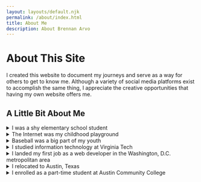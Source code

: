 ```yaml
---
layout: layouts/default.njk
permalink: /about/index.html
title: About Me
description: About Brennan Arvo
---
```


# About This Site

I created this website to document my journeys and serve as a way for others to get to know me. Although a variety of social media platforms exist to accomplish the same thing, I appreciate the creative opportunities that having my own website offers me.

## A Little Bit About Me

<details>
<summary>I was a shy elementary school student</summary>

<div class="expanded-content">

<p>
I attended a small elementary school in Clifton, Virginia. I was quiet, shy, and a homebody who couldn't wait to get home after a long day of school to devour a sleeve of Oreos while watching television.
</p>

</div>
</details>

<!-- Divider -->

<details>
<summary>The Internet was my childhood playground</summary>

<div class="expanded-content">

<p>
Unlike most of my peers, I didn't invest much time into video games (except for RuneScape, which will always have a special place in my heart). Instead, I was usually surfing the web whilst creating my own digital footprint.
</p>

<p>
In particular, I created my own computer graphics, partook in message boards (online forums), and even created my own message board for my elementary school classroom so that we could keep in touch when we got home.
</p>

<p>
In retrospect, it's fitting that I ended up with a career in web development.
</p>

</div>
</details>

<!-- Divider -->

<details>
<summary>Baseball was a big part of my youth</summary>

<div class="expanded-content">
<p>
I played Little League Baseball starting in my early years of grade school. I traveled around the state of Virginia with my teammates to compete in a variety of tournaments, which heavily influenced my free time and social circles. Baseball practically became a separate lifestyle outside of school.
</p>

<p>
In high school, I primarily played as a <a target="_blank" href="https://simple.wikipedia.org/wiki/Pitcher">pitcher</a>. On the surface, this might seem like a repetitive and unexciting task, i.e., simply throwing a ball to an opponent. However, I found that there was a strategy and technique behind each pitch (or "throw") that I came to enjoy.
</p>

<p>
Although baseball was a stressful, time-consuming activity, I walked away with a great group of friends, a good sense of perseverance and discipline, and a quote I still think about to this day: "If you're on time, you're late".
</p>

</div>
</details>

<!-- Divider -->

<details>
<summary>I studied information technology at Virginia Tech</summary>

<div class="expanded-content">

<p>
I was what people would probably consider "no fun" in college. I spent a significant amount of time buried in my studies; I was hungry to learn and fascinated with what I was reading. School curriculum finally felt applicable.
</p>

<p>
At the start of my junior year, we began writing software applications, which I quickly developed a passion for. Creating my own software put me in a state of flow that was borderline therapeutic, and something that I knew I wanted to continue to pursuing.
</p>

</div>
</details>

<!-- Divider -->

<details>
<summary>I landed my first job as a web developer in the Washington, D.C. metropolitan area</summary>

<div class="expanded-content">

<p>
When searching for my first job out of college, I did everything I could to ensure that I would wake up excited to go to work everyday. For me, this meant finding something that would have me contributing to any semblance of a software application used by people.
</p>

<p>
Sure enough, I ended up on a team in which I spent my first day happily and willingly staying after work with a colleague to inspect our <a target="_blank" href="https://chat.openai.com/share/4649cf74-641b-4feb-956e-5cee35169fbb">web application's network traffic</a>, solely to appease my own curiosity and fascination. This memorable moment was when I knew I had gotten what I was after.
</p>

</div>
</details>

<!-- Divider -->

<details>
<summary>I relocated to Austin, Texas</summary>

<div class="expanded-content">

<p>
Even leading up to college, I knew that I eventually wanted to relocate. Where exactly I wanted to move was always up in the air (although I do recall being content with the idea of living in Oregon), but I had an itch to get out of Virginia and try someplace new.
</p>

<p>
Two years into my first job, I felt like it was finally time. I deemed Austin, Texas and Phoenix, Arizona as my two candidates. After some phone calls, research, and nerves, I decided to move to Austin, and I couldn't be more happy.
</p>

<p>
In no particular order, here are some of my favorite things about where I live:
<ul>
  <li>The people</li>
  <li><a target="_blank" href="https://en.wikipedia.org/wiki/Lady_Bird_Lake#Ann_and_Roy_Butler_Hike-and-Bike_Trail_and_Boardwalk">Lady Bird Lake Hike & Bike Trail</a></li>
  <li><a target="_blank" href="https://en.wikipedia.org/wiki/Barton_Springs_Pool">Barton Springs Pool</a></li>
  <li>Coffee scene and culture</li>
  <li><a target="_blank" href="https://www.annabellechairlegs.com/">Local music</a></li>
  <li>Amount of dogs you see throughout the city</li>
  <li>Relatively warmer winters</li>
</ul>
</p>

</div>
</details>

<!-- Divider -->

<details>
<summary>I enrolled as a part-time student at Austin Community College</summary>

<div class="expanded-content">
<p>
Although I have a degree in information technology, I've always wanted to peel a layer of the onion back and better understand the fundamental theories and principles of computation. As such, I enrolled at Austin Community College in hopes to enroll in classes in a computer science department (regardless of where it is) in the future.
<p>
</div>
</details>
